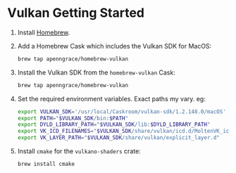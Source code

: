 # Vulkan Getting Started

1. Install [Homebrew](https://brew.sh/).

2. Add a Homebrew Cask which includes the Vulkan SDK for MacOS:
    ```sh
    brew tap apenngrace/homebrew-vulkan
    ```

3. Install the Vulkan SDK from the `homebrew-vulkan` Cask:
    ```sh
    brew tap apenngrace/homebrew-vulkan
    ```

4. Set the required environment variables. Exact paths my vary. eg:
    ```sh
    export VULKAN_SDK='/usr/local/Caskroom/vulkan-sdk/1.2.148.0/macOS'
    export PATH="$VULKAN_SDK/bin:$PATH"
    export DYLD_LIBRARY_PATH="$VULKAN_SDK/lib:$DYLD_LIBRARY_PATH"
    export VK_ICD_FILENAMES="$VULKAN_SDK/share/vulkan/icd.d/MoltenVK_icd.json"
    export VK_LAYER_PATH="$VULKAN_SDK/share/vulkan/explicit_layer.d"
    ```

5. Install `cmake` for the `vulkano-shaders` crate:
    ```sh
    brew install cmake
    ```